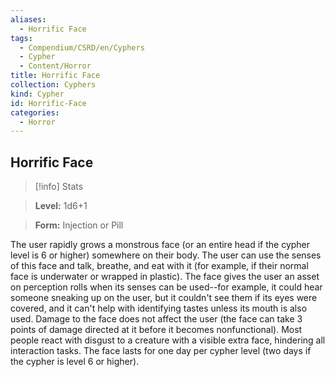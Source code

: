```yaml
---
aliases:
  - Horrific Face
tags:
  - Compendium/CSRD/en/Cyphers
  - Cypher
  - Content/Horror
title: Horrific Face
collection: Cyphers
kind: Cypher
id: Horrific-Face
categories:
  - Horror
---
```

## Horrific Face    
>[!info] Stats    
> **Level:** 1d6+1    
> **Form:** Injection or Pill  
    
The user rapidly grows a monstrous face (or an entire head if the cypher level is 6 or higher) somewhere on their body. The user can use the senses of this face and talk, breathe, and eat with it (for example, if their normal face is underwater or wrapped in plastic). The face gives the user an asset on perception rolls when its senses can be used--for example, it could hear someone sneaking up on the user, but it couldn't see them if its eyes were covered, and it can't help with identifying tastes unless its mouth is also used. Damage to the face does not affect the user (the face can take 3 points of damage directed at it before it becomes nonfunctional). Most people react with disgust to a creature with a visible extra face, hindering all interaction tasks. The face lasts for one day per cypher level (two days if the cypher is level 6 or higher).
